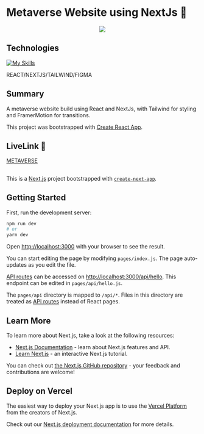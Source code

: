 # Metaverse Website using NextJs :floppy_disk:
<p align="center">
  <img src="https://live.staticflickr.com/65535/52629552947_dd7015cf20_o.png">
</p>

## Technologies


[![My Skills](https://skills.thijs.gg/icons?i=react,nextjs,tailwind,figma)](https://skills.thijs.gg)



REACT/NEXTJS/TAILWIND/FIGMA

## Summary
A metaverse website build using React and NextJs, with Tailwind for styling and FramerMotion for transitions.

This project was bootstrapped with [Create React App](https://github.com/facebook/create-react-app).

## LiveLink :satellite:
[METAVERSE](https://next-js-site05.vercel.app/)
##


This is a [Next.js](https://nextjs.org/) project bootstrapped with [`create-next-app`](https://github.com/vercel/next.js/tree/canary/packages/create-next-app).

## Getting Started

First, run the development server:

```bash
npm run dev
# or
yarn dev
```

Open [http://localhost:3000](http://localhost:3000) with your browser to see the result.

You can start editing the page by modifying `pages/index.js`. The page auto-updates as you edit the file.

[API routes](https://nextjs.org/docs/api-routes/introduction) can be accessed on [http://localhost:3000/api/hello](http://localhost:3000/api/hello). This endpoint can be edited in `pages/api/hello.js`.

The `pages/api` directory is mapped to `/api/*`. Files in this directory are treated as [API routes](https://nextjs.org/docs/api-routes/introduction) instead of React pages.

## Learn More

To learn more about Next.js, take a look at the following resources:

- [Next.js Documentation](https://nextjs.org/docs) - learn about Next.js features and API.
- [Learn Next.js](https://nextjs.org/learn) - an interactive Next.js tutorial.

You can check out [the Next.js GitHub repository](https://github.com/vercel/next.js/) - your feedback and contributions are welcome!

## Deploy on Vercel

The easiest way to deploy your Next.js app is to use the [Vercel Platform](https://vercel.com/new?utm_medium=default-template&filter=next.js&utm_source=create-next-app&utm_campaign=create-next-app-readme) from the creators of Next.js.

Check out our [Next.js deployment documentation](https://nextjs.org/docs/deployment) for more details.
